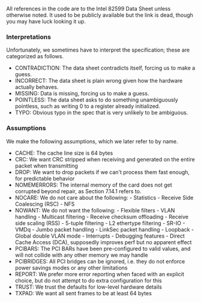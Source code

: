 All references in the code are to the Intel 82599 Data Sheet unless otherwise noted.
It used to be publicly available but the link is dead, though you may have luck looking it up.

### Interpretations

Unfortunately, we sometimes have to interpret the specification; these are categorized as follows.

- CONTRADICTION: The data sheet contradicts itself, forcing us to make a guess.
- INCORRECT: The data sheet is plain wrong given how the hardware actually behaves.
- MISSING: Data is missing, forcing us to make a guess.
- POINTLESS: The data sheet asks to do something unambiguously pointless, such as writing 0 to a register already initialized.
- TYPO: Obvious typo in the spec that is very unlikely to be ambiguous.


### Assumptions

We make the following assumptions, which we later refer to by name.

- CACHE: The cache line size is 64 bytes
- CRC: We want CRC stripped when receiving and generated on the entire packet when transmitting
- DROP: We want to drop packets if we can't process them fast enough, for predictable behavior
- NOMEMERRORS: The internal memory of the card does not get corrupted beyond repair, as Section 7.14.1 refers to.
- NOCARE: We do not care about the following:
        - Statistics
        - Receive Side Coalescing (RSC)
        - NFS
- NOWANT: We do not want the following:
        - Flexible filters
        - VLAN handling
        - Multicast filtering
        - Receive checksum offloading
        - Receive side scaling (RSS)
        - 5-tuple filtering
        - L2 ethertype filtering
        - SR-IO
        - VMDq
        - Jumbo packet handling
        - LinkSec packet handling
        - Loopback
        - Global double VLAN mode
        - Interrupts
        - Debugging features
        - Direct Cache Access (DCA), supposedly improves perf but no apparent effect
- PCIBARS: The PCI BARs have been pre-configured to valid values, and will not collide with any other memory we may handle
- PCIBRIDGES: All PCI bridges can be ignored, i.e. they do not enforce power savings modes or any other limitations
- REPORT: We prefer more error reporting when faced with an explicit choice, but do not attempt to do extra configuration for this
- TRUST: We trust the defaults for low-level hardware details
- TXPAD: We want all sent frames to be at least 64 bytes

